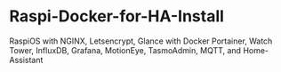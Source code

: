 # Raspi-Docker-for-HA-Install
RaspiOS with NGINX, Letsencrypt, Glance with Docker Portainer, Watch Tower, InfluxDB, Grafana, MotionEye, TasmoAdmin, MQTT, and  Home-Assistant 
